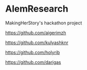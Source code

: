 # AlemResearch
MakingHerStory's hackathon project

https://github.com/aigerimzh

https://github.com/kulyashknr

https://github.com/holyrib

https://github.com/darigas
